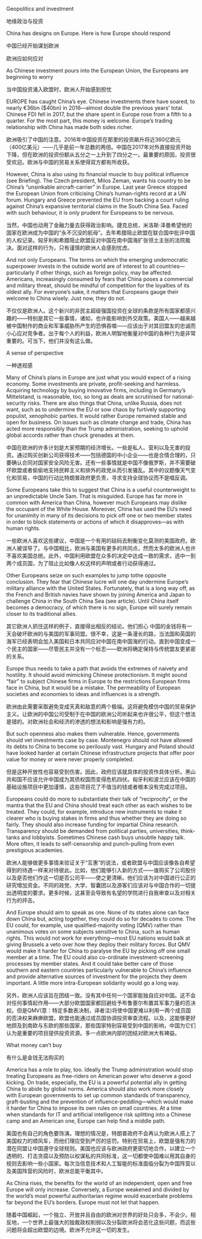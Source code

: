 Geopolitics and investment

地缘政治与投资

China has designs on Europe. Here is how Europe should respond

中国已经开始谋划欧洲

欧洲应如何应对

As Chinese investment pours into the European Union, the Europeans are beginning to worry

当中国投资涌入欧盟时，欧洲人开始感到担忧

EUROPE has caught China’s eye. Chinese investments there have soared, to nearly €36bn ($40bn) in 2016—almost double the previous years’ total. Chinese FDI fell in 2017, but the share spent in Europe rose from a fifth to a quarter. For the most part, this money is welcome. Europe’s trading relationship with China has made both sides richer.

欧洲吸引了中国的注意。2016年中国投资在那里的投资飙升将近360亿欧元（400亿美元）——几乎是前一年总数的两倍。中国在2017年对外直接投资开始下降，但在欧洲的投资份额从五分之一上升到了四分之一。最重要的原因，投资很受欢迎。欧洲与中国的贸易关系使得双方都有所收获。

However, China is also using its financial muscle to buy political influence (see Briefing). The Czech president, Milos Zeman, wants his country to be China’s “unsinkable aircraft-carrier” in Europe. Last year Greece stopped the European Union from criticising China’s human-rights record at a UN forum. Hungary and Greece prevented the EU from backing a court ruling against China’s expansive territorial claims in the South China Sea. Faced with such behaviour, it is only prudent for Europeans to be nervous.

当然，中国也动用了金融力量去获得政治影响。捷克总统，米洛斯·泽曼希望他的国家在欧洲成为中国的“永不沉没的航母”。去年希腊阻止欧盟在联合国中批评中国的人权记录。匈牙利和希腊阻止欧盟反对中国在南中国海扩张领土主张的法院裁决。面对这样的行为，只有谨慎的欧洲人会感到忧虑。

And not only Europeans. The terms on which the emerging undemocratic superpower invests in the outside world are of interest to all countries—particularly if other things, such as foreign policy, may be affected. Americans, increasingly consumed by fears that China poses a commercial and military threat, should be mindful of competition for the loyalties of its oldest ally. For everyone’s sake, it matters that Europeans gauge their welcome to China wisely. Just now, they do not.

不仅仅是欧洲人。这个新兴的非民主超级强国投资在全球的条款是所有国家都感兴趣的——特别是其它一些事情，诸如，也许能影响到外交政策。美国人——越来越被中国制作的商业和军事威胁所产生的恐惧吞噬——应该出于对其旧盟友的忠诚而小心应对竞争者。出于每个人的利益，欧洲人明智地衡量对中国的各种行为是非常重要的。可当下，他们并没有这么做。

A sense of perspective

一种透视感

Many of China’s plans in Europe are just what you would expect of a rising economy. Some investments are private, profit-seeking and harmless. Acquiring technology by buying innovative firms, including in Germany’s Mittelstand, is reasonable, too, so long as deals are scrutinised for national-security risks. There are also things that China, unlike Russia, does not want, such as to undermine the EU or sow chaos by furtively supporting populist, xenophobic parties. It would rather Europe remained stable and open for business. On issues such as climate change and trade, China has acted more responsibly than the Trump administration, seeking to uphold global accords rather than chuck grenades at them.

中国在欧洲的许多计划是大家预期的经济增长。一些是私人、营利以及无害的投资。通过购买创新公司获得技术——包括德国的中小企业——也是合情合理的，只要确认合同对国家安全风险无害。还有一些事情就是中国不像俄罗斯，并不需要破坏欧盟或者偷偷地支持民粹主义和排外的政党从而引发骚乱。其中的议题像天气变化和贸易，中国的行动比特朗普政府更负责，寻求支持全球协议而不是唱反调。

Some Europeans take this to suggest that China is a useful counterweight to an unpredictable Uncle Sam. That is misguided. Europe has far more in common with America than China, however much Europeans may dislike the occupant of the White House. Moreover, China has used the EU’s need for unanimity in many of its decisions to pick off one or two member states in order to block statements or actions of which it disapproves—as with human rights.

一些欧洲人喜欢这些建议，中国是一个有用的砝码去制衡变化莫测的美国政府。欧洲人被误导了。与中国相比，欧洲与美国有更多的共同点，然而太多的欧洲人也许不喜欢美国总统。此外，中国利用欧盟在众多的决定中达成一致的需求，选中一到两个成员国，为了阻止比如像人权这样的声明或者行动获得通过。

Other Europeans seize on such examples to jump tothe opposite conclusion. They fear that Chinese lucre will one day undermine Europe’s military alliance with the United States. Fortunately, that is a long way off, as the French and British navies have shown by joining America and Japan to challenge China in the South China Sea (see article). Until China itself becomes a democracy, of which there is no sign, Europe will surely remain closer to its traditional allies.

其它欧洲人抓住这样的例子，直接得出相反的结论。他们担心 中国的金钱将有一天会破坏欧洲的与美国的军事同盟。很不幸，这是一条漫长的路，当法国和英国的海军已经表明会加入美国和日本共同应对中国在南中国海的行动。直到中国变成一个民主的国家——尽管民主并没有一个标志——欧洲将确定保持与传统盟友更紧密的关系。

Europe thus needs to take a path that avoids the extremes of naivety and hostility. It should avoid mimicking Chinese protectionism. It might sound “fair” to subject Chinese firms in Europe to the restrictions European firms face in China, but it would be a mistake. The permeability of European societies and economies to ideas and influences is a strength.

欧洲由此需要采取避免变成天真和敌意的两个极端。这将避免模仿中国的贸易保护主义。让欧洲的中国公司受制于在中国的欧洲公司听起来也许很公平，但这个想法是错的。对欧洲社会和经济的渗透的想法和影响是强有力的。

But such openness also makes them vulnerable. Hence, governments should vet investments case by case. Montenegro should not have allowed its debts to China to become so perilously vast. Hungary and Poland should have looked harder at certain Chinese infrastructure projects that offer poor value for money or were never properly completed.

但是这种开放性也容易受到伤害。因此，政府应该就具体的投资作具体分析。黑山共和国不应该允许中国成为其债权国而变得危机四伏。匈牙利和波兰应该在中国的基础设施项目中更加谨慎，这些项目花了不值当的钱或者根本没有完成过项目。

Europeans could do more to substantiate their talk of “reciprocity”, or the mantra that the EU and China should treat each other as each wishes to be treated. They could, for example, introduce new instruments to make it clearer who is buying stakes in firms and thus whether they are doing so fairly. They should also increase funding for impartial China research. Transparency should be demanded from political parties, universities, think-tanks and lobbyists. Sometimes Chinese cash buys unsubtle happy talk. More often, it leads to self-censorship and punch-pulling from even prestigious academies.

欧洲人能够做更多事情来验证关于“互惠”的说法，或者欧盟与中国应该像各自希望得到的待遇一样来对待彼此。比如，他们能够引入新的方式——谁购买了公司股份以及是否他们作这一切是否公司平——使之更清晰。他们应该为对中国进行公正的研究增加资金。不同的政党、大学、智囊团以及游客们应该对与中国合作的一切提出透明度的要求。更多时候，这甚至会导致有名望的学院进行自我审查以及对相关行为的抨击。

And Europe should aim to speak as one. None of its states alone can face down China but, acting together, they could do so for decades to come. The EU could, for example, use qualified-majority voting (QMV) rather than unanimous votes on some subjects sensitive to China, such as human rights. This would not work for everything—most EU nations would balk at giving Brussels a veto over how they deploy their military forces. But QMV would make it harder for China to paralyse the EU by picking off one small member at a time. The EU could also co-ordinate investment-screening processes by member states. And it could take better care of those southern and eastern countries particularly vulnerable to China’s influence and provide alternative sources of investment for the projects they deem important. A little more intra-European solidarity would go a long way.

另外，欧洲人应该旨在团结一致。没有其中任何一个国家能独自应对中国。这不会对任何事情起作用——大部分欧盟国家都回避给予布鲁塞尔布置其军事力量的否决权。但是QMV(意：特定多数表决制，译者注)将使中国更难以利用一两个成员国的否决权来麻痹欧盟。欧盟也能通过成员国协调投资审查流程。以及，这能够更好地顾及到南欧与东欧的那些国家，那些国家特别容易受到中国的影响，中国为它们认为是重要的项目提供投资资源。多一点欧洲内部的团结对欧洲大有裨益。

What money can’t buy

有什么是金钱无法购买的


America has a role to play, too. Ideally the Trump administration would stop treating Europeans as free-riders on American power who deserve a good kicking. On trade, especially, the EU is a powerful potential ally in getting China to abide by global norms. America should also work more closely with European governments to set up common standards of transparency, graft-busting and the prevention of influence-peddling—which would make it harder for China to impose its own rules on small countries. At a time when standards for IT and artificial intelligence risk splitting into a Chinese camp and an American one, Europe can help find a middle path.

美国也有自己的角色要饰演。理想的情况是，特朗普政府不会再认为欧洲人搭上了美国权力的顺风车，而他们理应受到严厉的惩罚。特别在贸易上，欧盟是强有力的潜在同盟让中国遵守全球规则。美国也应该与欧洲政府更密切地合作，以建立一个透明的、打击贪腐以及预防以权谋私的共同标准，这一切都使中国难以用其自身的规则去影响一些小国家。每次当信息技术和人工智能的标准面临分裂为中国阵营以及美国阵营的风险时，欧洲总能平衡其中。



As China rises, the benefits for the world of an independent, open and free Europe will only increase. Conversely, a Europe weakened and divided by the world’s most powerful authoritarian regime would exacerbate problems far beyond the EU’s borders. Europe must not let that happen.

随着中国崛起，一个独立、开放并且自由的欧洲对世界的好处只会多，不会少。相反地，一个世界上最强大的独裁政权削弱以及分裂欧洲将会恶化这些问题，而这些问题将会超出欧盟的边境。欧洲不允许这一切的发生。
